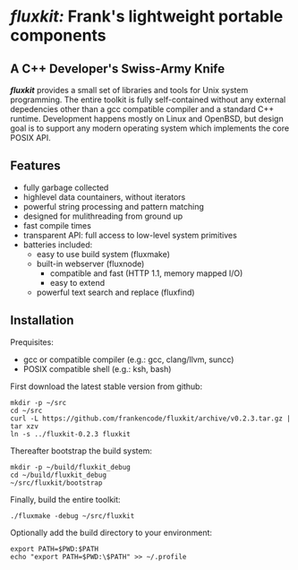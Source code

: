 *fluxkit:* Frank's lightweight portable components
==================================================

A C++ Developer's Swiss-Army Knife
----------------------------------

**_fluxkit_** provides a small set of libraries and tools for Unix system programming.
The entire toolkit is fully self-contained without any external depedencies other than a gcc
compatible compiler and a standard C++ runtime. Development happens mostly on Linux and
OpenBSD, but design goal is to support any modern operating system which implements the
core POSIX API.

Features
--------

 * fully garbage collected
 * highlevel data countainers, without iterators
 * powerful string processing and pattern matching
 * designed for mulithreading from ground up
 * fast compile times
 * transparent API: full access to low-level system primitives
 * batteries included:
   * easy to use build system (fluxmake)
   * built-in webserver (fluxnode)
     * compatible and fast (HTTP 1.1, memory mapped I/O)
     * easy to extend
   * powerful text search and replace (fluxfind)

Installation
------------

Prequisites:
 * gcc or compatible compiler (e.g.: gcc, clang/llvm, suncc)
 * POSIX compatible shell (e.g.: ksh, bash)

First download the latest stable version from github:
```
mkdir -p ~/src
cd ~/src
curl -L https://github.com/frankencode/fluxkit/archive/v0.2.3.tar.gz | tar xzv
ln -s ../fluxkit-0.2.3 fluxkit
```

Thereafter bootstrap the build system:
```
mkdir -p ~/build/fluxkit_debug
cd ~/build/fluxkit_debug
~/src/fluxkit/bootstrap
```

Finally, build the entire toolkit:
```
./fluxmake -debug ~/src/fluxkit
```

Optionally add the build directory to your environment:
```
export PATH=$PWD:$PATH
echo "export PATH=$PWD:\$PATH" >> ~/.profile
```
